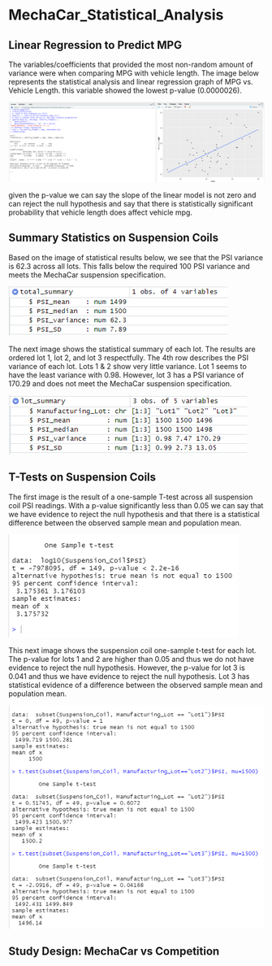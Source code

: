 # MechaCar_Statistical_Analysis


## Linear Regression to Predict MPG

The variables/coefficients that provided the most non-random amount of variance were when comparing MPG with vehicle length. The image below represents the statistical analysis and linear regression graph of MPG vs. Vehicle Length. this variable showed the lowest p-value (0.0000026).

![MPG vs Vehicle Length](https://github.com/XSR700/MechaCar_Statistical_Analysis/blob/main/mpg%20vs%20vehicle%20length.PNG)


given the p-value we can say the slope of the linear model is not zero and can reject the null hypothesis and say that there is statistically significant probability that vehicle length does affect vehicle mpg. 


## Summary Statistics on Suspension Coils

Based on the image of statistical results below, we see that the PSI variance is 62.3 across all lots. This falls below the required 100 PSI variance and meets the MechaCar suspension specification. 

![Total Summar](https://github.com/XSR700/MechaCar_Statistical_Analysis/blob/main/Total_Summary.PNG)

The next image shows the statistical summary of each lot. The results are ordered lot 1, lot 2, and lot 3 respectfully. The 4th row describes the PSI variance of each lot. Lots 1 & 2 show very little variance. Lot 1 seems to have the least variance with 0.98. However, lot 3 has a PSI variance of 170.29 and does not meet the MechaCar suspension specification. 

![Lot Summary](https://github.com/XSR700/MechaCar_Statistical_Analysis/blob/main/Lot_Summary.PNG)


## T-Tests on Suspension Coils

The first image is the result of a one-sample T-test across all suspension coil PSI readings. With a p-value significantly less than 0.05 we can say that we have evidence to reject the null hypothesis and that there is a statistical difference between the observed sample mean and population mean. 

![T-test on all](https://github.com/XSR700/MechaCar_Statistical_Analysis/blob/main/Suspension%20coil%20t-test.PNG)

This next image shows the suspension coil one-sample t-test for each lot. The p-value for lots 1 and 2 are higher than 0.05 and thus we do not have evidence to reject the null hypothesis. However, the p-value for lot 3 is 0.041 and thus we have evidence to reject the null hypothesis. Lot 3 has statistical evidence of a difference between the observed sample mean and population mean. 

![T-Test on each lot](https://github.com/XSR700/MechaCar_Statistical_Analysis/blob/main/Suspension%20coil%20t-test%20of%20each%20lot.PNG)

## Study Design: MechaCar vs Competition



